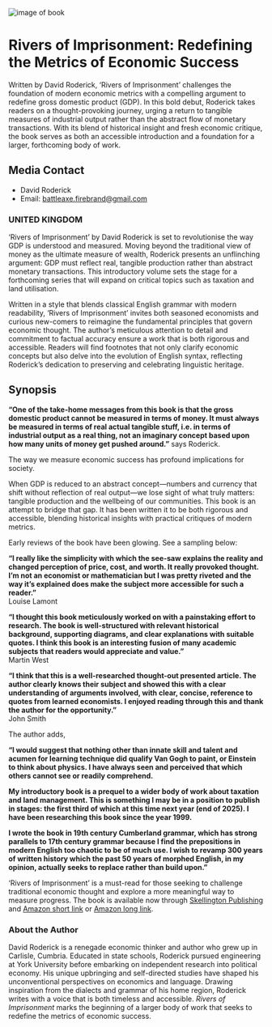 ![image of book](https://github.com/dmr104/whisper/images/FromFlier.png)

# Rivers of Imprisonment: Redefining the Metrics of Economic Success

Written by David Roderick, ‘Rivers of Imprisonment’ challenges the foundation of modern economic metrics with a compelling argument to redefine gross domestic product (GDP). In this bold debut, Roderick takes readers on a thought-provoking journey, urging a return to tangible measures of industrial output rather than the abstract flow of monetary transactions. With its blend of historical insight and fresh economic critique, the book serves as both an accessible introduction and a foundation for a larger, forthcoming body of work.

## Media Contact
- David Roderick
- Email: battleaxe.firebrand@gmail.com

### UNITED KINGDOM

‘Rivers of Imprisonment’ by David Roderick is set to revolutionise the way GDP is understood and measured. Moving beyond the traditional view of money as the ultimate measure of wealth, Roderick presents an unflinching argument: GDP must reflect real, tangible production rather than abstract monetary transactions. This introductory volume sets the stage for a forthcoming series that will expand on critical topics such as taxation and land utilisation.

Written in a style that blends classical English grammar with modern readability, ‘Rivers of Imprisonment’ invites both seasoned economists and curious new-comers to reimagine the fundamental principles that govern economic thought. The author’s meticulous attention to detail and commitment to factual accuracy ensure a work that is both rigorous and accessible. Readers will find footnotes that not only clarify economic concepts but also delve into the evolution of English syntax, reflecting Roderick’s dedication to preserving and celebrating linguistic heritage.

## Synopsis

**“One of the take-home messages from this book is that the gross domestic product cannot be measured in terms of money. It must always be measured in terms of real actual tangible stuff, i.e.  in terms of industrial output as a real thing, not an imaginary concept based upon how many units of money get pushed around.”** says Roderick.

The way we measure economic success has profound implications for society.  

When GDP is reduced to an abstract concept—numbers and currency that shift without reflection of real output—we lose sight of what truly matters: tangible production and the wellbeing of our communities. This book is an attempt to bridge that gap. It has been written it to be both rigorous and accessible, blending historical insights with practical critiques of modern metrics.  

Early reviews of the book have been glowing. See a sampling below:

**“I really like the simplicity with which the see-saw explains the reality and changed perception of price, cost, and worth. It really provoked thought. I’m not an economist or mathematician but I was pretty riveted and the way it’s explained does make the subject more accessible for such a reader.”**  
Louise Lamont

**“I thought this book meticulously worked on with a painstaking effort to research. The book is well-structured with relevant historical background, supporting diagrams, and clear explanations with suitable quotes. I think this book is an interesting fusion of many academic subjects that readers would appreciate and value.”**  
Martin West

**“I think that this is a well-researched thought-out presented article. The author clearly knows their subject and showed this with a clear understanding of arguments involved, with clear, concise, reference to quotes from learned economists. I enjoyed reading through this and thank the author for the opportunity.”**  
John Smith

The author adds,  

**“I would suggest that nothing other than innate skill and talent and acumen for learning technique did qualify Van Gogh to paint, or Einstein to think about physics.  I have always seen and perceived that which others cannot see or readily comprehend.** 

**My introductory book is a prequel to a wider body of work about taxation and land management.  This is something I may be in a position to publish in stages: the first third of which at this time next year (end of 2025). I have been researching this book since the year 1999.**

**I wrote the book in 19th century Cumberland grammar, which has strong parallels to 17th century grammar because I find the prepositions in modern English too chaotic to be of much use.  I wish to revamp 300 years of written history which the past 50 years of morphed English, in my opinion, actually seeks to replace rather than build upon.”**

‘Rivers of Imprisonment’ is a must-read for those seeking to challenge traditional economic thought and explore a more meaningful way to measure progress. The book is available now through [Skellington Publishing](https://dmr104.github.io/skellington/index.html) and [Amazon short link](https://amzn.eu/d/df0guV4) or [Amazon long link](https://www.amazon.co.uk/Rivers-Imprisonment-Introduction-Political-Economy/dp/B0DNBGXXBS).

### About the Author
David Roderick is a renegade economic thinker and author who grew up in Carlisle, Cumbria. Educated in state schools, Roderick pursued engineering at York University before embarking on independent research into political economy. His unique upbringing and self-directed studies have shaped his unconventional perspectives on economics and language.  Drawing inspiration from the dialects and grammar of his home region, Roderick writes with a voice that is both timeless and accessible.  _Rivers of Imprisonment_ marks the beginning of a larger body of work that seeks to redefine the metrics of economic success.
